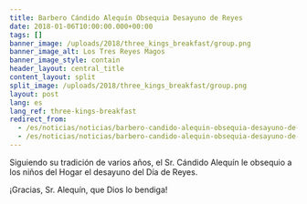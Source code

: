 ```yaml
---
title: Barbero Cándido Alequín Obsequia Desayuno de Reyes
date: 2018-01-06T10:00:00.000+00:00
tags: []
banner_image: /uploads/2018/three_kings_breakfast/group.png
banner_image_alt: Los Tres Reyes Magos
banner_image_style: contain
header_layout: central_title
content_layout: split
split_image: /uploads/2018/three_kings_breakfast/group.png
layout: post
lang: es
lang_ref: three-kings-breakfast
redirect_from:
  - /es/noticias/noticias/barbero-candido-alequin-obsequia-desayuno-de-reyes
  - /es/noticias/noticias/barbero-candido-alequin-obsequia-desayuno-de-reyes/
---
```

Siguiendo su tradición de varios años, el Sr. Cándido Alequín le obsequio a los niños del Hogar el desayuno del Día de Reyes.

¡Gracias, Sr. Alequín, que Dios lo bendiga!
